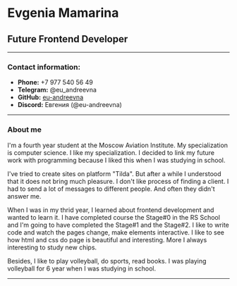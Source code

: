# **Evgenia Mamarina**

## Future Frontend Developer

---

### **Contact information:**

- **Phone:** +7 977 540 56 49
- **Telegram:** @eu_andreevna
- **GitHub:** [eu-andreevna](https://github.com/eu-andreevna)
- **Discord:** Евгения (@eu-andreevna)

---

### **About me**

I'm a fourth year student at the Moscow Aviation Institute. My specialization is computer science. I like my specialization. I decided to link my future work with programming because I liked this when I was studying in school.

I've tried to create sites on platform "Tilda". But after a while I understood that it does not bring much pleasure. I don't like process of finding a client. I had to send a lot of messages to different people. And often they didn't answer me.

When I was in my thrid year, I learned about frontend development and wanted to learn it. I have completed course the Stage#0 in the RS School and I'm going to have completed the Stage#1 and the Stage#2. I like to write code and watch the pages change, make elements interactive. I like to see how html and css do page is beautiful and interesting. More I always interesting to study new chips.

Besides, I like to play volleyball, do sports, read books. I was playing volleyball for 6 year when I was studying in school.

---

